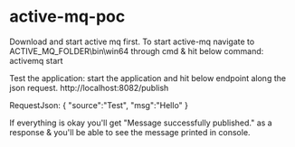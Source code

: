 # active-mq-poc
Download and start active mq first.
To start active-mq navigate to ACTIVE_MQ_FOLDER\bin\win64 through cmd & hit below command:
activemq start


Test the application:
start the application and hit below endpoint along the json request.
http://localhost:8082/publish

RequestJson:
{
	"source":"Test",
	"msg":"Hello"
}

If everything is okay you'll get "Message successfully published." as a response & you'll be able to see the message printed in console.
